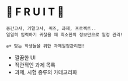 # 🍑 F R U I T 🍑  

    중간고사, 기말고사, 퀴즈, 과제, 프로젝트..  
    일일히 입력하기 귀찮을 때 최소한의 정보만으로 일정 관리!  
    
    a+ 맞는 학생들을 위한 과제일정관리앱!  

   - 깔끔한 UI
   - 직관적인 과제 목록
   - 과제, 시험 종류의 카테고리화
